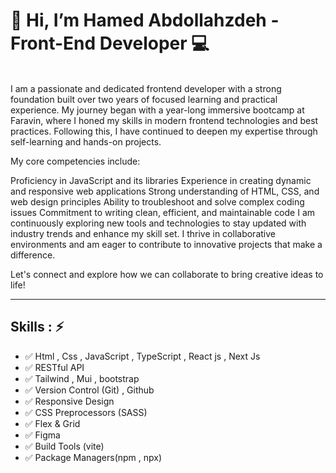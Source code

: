    <h1>👋 Hi, I’m Hamed Abdollahzdeh - Front-End Developer 💻 </h1>
    <br />
    <b></b>
    I am a passionate and dedicated frontend developer with a strong foundation built over two years of focused learning and practical experience. My journey began with a year-long immersive bootcamp at Faravin, where I honed my skills in modern frontend technologies and best practices. Following this, I have continued to deepen my expertise through self-learning and hands-on projects.

My core competencies include:

Proficiency in JavaScript and its libraries
Experience in creating dynamic and responsive web applications
Strong understanding of HTML, CSS, and web design principles
Ability to troubleshoot and solve complex coding issues
Commitment to writing clean, efficient, and maintainable code
I am continuously exploring new tools and technologies to stay updated with industry trends and enhance my skill set. I thrive in collaborative environments and am eager to contribute to innovative projects that make a difference.

Let's connect and explore how we can collaborate to bring creative ideas to life!<hr>



<h2> Skills : ⚡ </h2>
<ul>
   <li>✅ Html , Css , JavaScript , TypeScript , React js  , Next Js </li> 
   <li>✅ RESTful API</li>
   <li>✅ Tailwind , Mui , bootstrap </li>
   <li>✅ Version Control (Git) , Github</li>
   <li>✅ Responsive Design </li> 
   <li>✅ CSS Preprocessors (SASS)</li> 
   <li>✅ Flex & Grid </li>
   <li>✅ Figma </li>
   <li>✅ Build Tools (vite) </li> 
   <li>✅ Package Managers(npm , npx)</li>
</ul>

